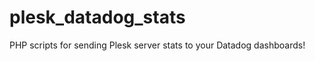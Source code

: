 plesk_datadog_stats
===================

PHP scripts for sending Plesk server stats to your Datadog dashboards!